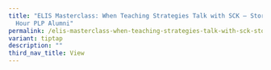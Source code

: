 ```yaml
---
title: "ELIS Masterclass: When Teaching Strategies Talk with SCK – Stories of 96
  Hour PLP Alumni"
permalink: /elis-masterclass-when-teaching-strategies-talk-with-sck-stories-of-96-hour-plp-alumni/
variant: tiptap
description: ""
third_nav_title: View
---
```

